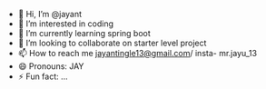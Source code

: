 - 👋 Hi, I’m @jayant
- 👀 I’m interested in coding
- 🌱 I’m currently learning spring boot
- 💞️ I’m looking to collaborate on starter level project
- 📫 How to reach me jayantingle13@gmail.com/ insta- mr.jayu_13
- 😄 Pronouns: JAY
- ⚡ Fun fact: ...

<!---
jay11nt/jay11nt is a ✨ special ✨ repository because its `README.md` (this file) appears on your GitHub profile.
You can click the Preview link to take a look at your changes.
--->

